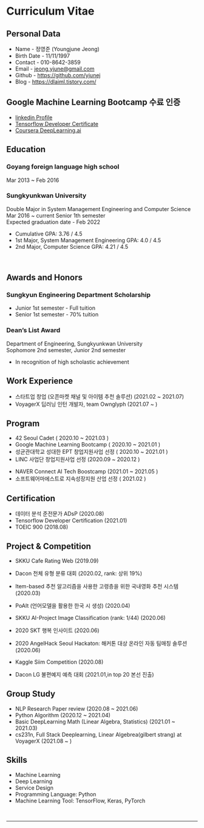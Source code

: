 # Curriculum Vitae 


## Personal Data
- Name - 정영준 (Youngjune Jeong)
- Birth Date - 11/11/1997 
- Contact - 010-8642-3859
- Email - jeong.yjune@gmail.com
- Github - https://github.com/yjunej
- Blog - https://dlaiml.tistory.com/


## Google Machine Learning Bootcamp 수료 인증
- [linkedin Profile](www.linkedin.com/in/youngjune-jeong-304428204)
- [Tensorflow Developer Certificate](https://www.credential.net/7cf97353-1502-4889-982b-da9be70bdec9)
- [Coursera DeepLearning.ai](https://www.coursera.org/account/accomplishments/specialization/certificate/7W5M8HGKST72)


## Education

### Goyang foreign language high school
Mar 2013 ~ Feb 2016

### Sungkyunkwan University

Double Major in System Management Engineering and Computer Science<br>
Mar 2016 ~ current Senior 1th semester<br>
Expected graduation date - Feb 2022<br>

- Cumulative GPA: 3.76 / 4.5
- 1st Major, System Management Engineering GPA: 4.0 / 4.5
- 2nd Major, Computer Science GPA: 4.21 / 4.5

<br>

## Awards and Honors

### Sungkyun Engineering Department Scholarship
  
- Junior 1st semester  - Full tuition
- Senior 1st semester - 70% tuition



### Dean’s List Award

Department of Engineering, Sungkyunkwan University   
Sophomore 2nd semester, Junior 2nd semester
- In recognition of high scholastic achievement


## Work Experience
- 스타트업 창업 (오픈마켓 채널 및 아이템 추천 솔루션) (2021.02 ~ 2021.07)
- VoyagerX 딥러닝 인턴 개발자, team Ownglyph (2021.07 ~ )


## Program

- 42 Seoul Cadet ( 2020.10 ~ 2021.03 )
- Google Machine Learning Bootcamp ( 2020.10 ~ 2021.01 )
- 성균관대학교 성대한 EPT 창업지원사업 선정 ( 2020.10 ~ 2021.01 )
- LINC 사업단 창업지원사업 선정 (2020.09 ~ 2020.12 )
<!-- - WISET 성균관대학교 나만의 AI 스피커 만들기 ( 2020. 11 ) -->
- NAVER Connect AI Tech Boostcamp (2021.01 ~ 2021.05 )
- 소프트웨어마에스트로 지속성장지원 산업 선정 ( 2021.02 )



## Certification

- 데이터 분석 준전문가 ADsP (2020.08)
- Tensorflow Developer Certification (2021.01)
- TOEIC 900 (2018.08)

## Project & Competition
- SKKU Cafe Rating Web (2019.09)
<!-- - (https://github.com/hectic97/SKKU-Cafe-Web/blob/master/README.md) -->
- Dacon 천체 유형 분류 대회 (2020.02, rank: 상위 19%)
<!-- - (https://github.com/hectic97/Trace/tree/master/Data_AI_Competition/SDSS) -->
- Item-based 추천 알고리즘을 사용한 고령층을 위한 국내영화 추천 시스템 (2020.03)
<!-- - (https://github.com/hectic97/Korean-Movie-Recommender) -->
- PoAIt (언어모델을 활용한 한국 시 생성) (2020.04)
<!-- - (https://github.com/hectic97/Korean-poetry-generator) -->
- SKKU AI-Project Image Classification (rank: 1/44) (2020.06)
<!-- - (https://github.com/hectic97/Imbalanced-cifar-100-classification)  -->
- 2020 SKT 행복 인사이트 (2020.06)
<!-- - (https://github.com/hectic97/Trace/blob/master/Data_AI_Competition/AOAS_SK_insight.pdf) -->
- 2020 AngelHack Seoul Hackaton: 해커톤 대상 온라인 자동 팀매칭 솔루션 (2020.06)
<!-- - (https://github.com/hectic97/AngelHack_web) -->
- Kaggle Siim Competition (2020.08)
<!-- - 빅콘테스트: SARIMAX 시계열 예측과 머신러닝 모델의 특성 중요도를 활용한 코로나 시대 위험 산업군 도출 (2021.01)(https://github.com/hectic97/Kaggle_Competition/blob/master/bigcontest2020/AOAS_MAIN_PDF.pdf) -->
- Dacon LG 불편예지 예측 대회  (2021.01,in top 20 본선 진출)


## Group Study
- NLP Research Paper review (2020.08 ~ 2021.06)
- Python Algorithm (2020.12 ~ 2021.04)
- Basic DeepLearning Math (Linear Algebra, Statistics) (2021.01 ~ 2021.03)
- cs231n, Full Stack Deeplearning, Linear Algebrea(gilbert strang) at VoyagerX (2021.08 ~ )

## Skills
- Machine Learning
- Deep Learning
- Service Design
- Programming Language: Python
- Machine Learning Tool: TensorFlow, Keras, PyTorch


<br>

----

